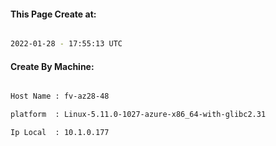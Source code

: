 
   
#### This Page Create at:

```bash

2022-01-28 - 17:55:13 UTC

```

#### Create By Machine:

```bash

Host Name : fv-az28-48

platform  : Linux-5.11.0-1027-azure-x86_64-with-glibc2.31

Ip Local  : 10.1.0.177

```

